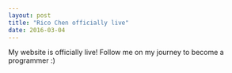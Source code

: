 ```yaml
---
layout: post
title: "Rico Chen officially live"
date: 2016-03-04
---
```


My website is officially live! Follow me on my journey to become a programmer :)
